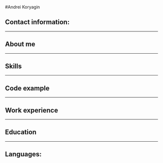 #Andrei Koryagin
## Contact information:
---
## About me
---
## Skills
---
## Code example
---
## Work experience
---
## Education
---
## Languages: